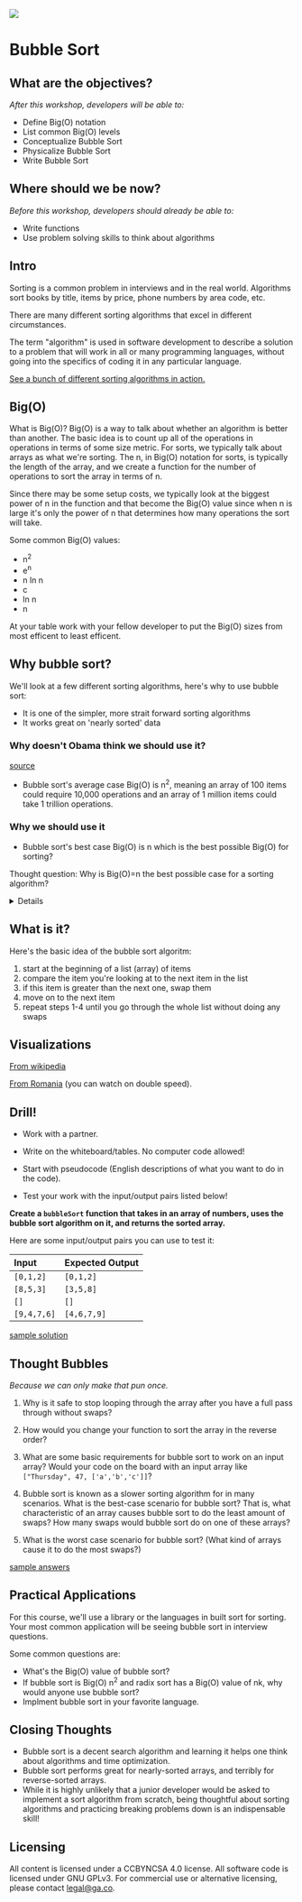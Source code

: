 <!--
Creator: 
Edited: JP Barela
Market: SF, Den
-->

![](https://ga-dash.s3.amazonaws.com/production/assets/logo-9f88ae6c9c3871690e33280fcf557f33.png)

# Bubble Sort

## What are the objectives?
*After this workshop, developers will be able to:*

- Define Big(O) notation
- List common Big(O) levels
- Conceptualize Bubble Sort
- Physicalize Bubble Sort
- Write Bubble Sort

## Where should we be now?
*Before this workshop, developers should already be able to:*

- Write functions
- Use problem solving skills to think about algorithms

## Intro

Sorting is a common problem in interviews and in the real world. Algorithms sort books by title,  items by price, phone numbers by area code, etc.

There are many different sorting algorithms that excel in different circumstances.

The term "algorithm" is used in software development to describe a solution to a problem that will work in all or many programming languages, without going into the specifics of coding it in any particular language.

<a href="http://www.sorting-algorithms.com/" target="_blank">See a bunch of different sorting algorithms in action.</a>

## Big(O)
[TimeCheck]: # (9:05)

What is Big(O)? Big(O) is a way to talk about whether an algorithm is better than another. The basic 
idea is to count up all of the operations in operations in terms of some size metric. For sorts, we
typically talk about arrays as what we're sorting. The n, in Big(O) notation for sorts, is typically
the length of the array, and we create a function for the number of operations to sort the array in 
terms of n.

Since there may be some setup costs, we typically look at the biggest power of n in the function and 
that become the Big(O) value since when n is large it's only the power of n that determines how many 
operations the sort will take.

Some common Big(O) values:
- n<sup>2</sup>
- e<sup>n</sup>
- n ln n
- c
- ln n 
- n 

At your table work with your fellow developer to put the Big(O) sizes from most efficent to least
 efficent. 

## Why bubble sort?  

We'll look at a few different sorting algorithms, here's why to use bubble sort:

 - It is one of the simpler, more strait forward sorting algorithms
 - It works great on 'nearly sorted' data

### Why doesn't Obama think we should use it?

[source](https://www.youtube.com/watch?v=k4RRi_ntQc8)

- Bubble sort's average case Big(O) is n<sup>2</sup>, meaning an array of 100 items could require 
10,000 operations and an array of 1 million items could take 1 trillion operations.

### Why we should use it
- Bubble sort's best case Big(O) is n which is the best possible Big(O) for sorting?

Thought question: Why is Big(O)=n the best possible case for a sorting algorithm? 
<Details>
Checking whether an array is sorted requires a pass through the array which is n operations. So the 
check alone is Big(O)=n.
</Details>

## What is it?

Here's the basic idea of the bubble sort algoritm:
  1. start at the beginning of a list (array) of items
  2. compare the item you're looking at to the next item in the list
  3. if this item is greater than the next one, swap them
  4. move on to the next item
  5. repeat steps 1-4 until you go through the whole list without doing any swaps

## Visualizations

<a href="https://en.wikipedia.org/wiki/Bubble_sort#/media/File:Bubble-sort-example-300px.gif" target="_blank">From wikipedia</a>


<a href="https://www.youtube.com/watch?v=lyZQPjUT5B4&t=52" target="_blank">
From Romania</a> (you can watch on double speed).

## Drill!

* Work with a partner.

* Write on the whiteboard/tables. No computer code allowed!

* Start with pseudocode (English descriptions of what you want to do in the code).

* Test your work with the input/output pairs listed below!

**Create a `bubbleSort` function that takes in an array of numbers, uses the bubble sort algorithm on it, and returns the sorted array.**

Here are some input/output pairs you can use to test it:

| Input | Expected Output |
| :--- | :--- |
| `[0,1,2]` | `[0,1,2]` |
| `[8,5,3]` | `[3,5,8]` |
| `[]`  | `[]` |
| `[9,4,7,6]` |  `[4,6,7,9]` |

[sample solution](sample-solution.js)

## Thought Bubbles

_Because we can only make that pun once._

1. Why is it safe to stop looping through the array after you have a full pass through without swaps?  

1. How would you change your function to sort the array in the reverse order?

1. What are some basic requirements for bubble sort to work on an input array?  Would your code on the board with an input array like `["Thursday", 47, ['a','b','c']]`?

1. Bubble sort is known as a slower sorting algorithm for in many scenarios.   What is the best-case scenario for bubble sort? That is, what characteristic of an array causes bubble sort to do the least amount of swaps?  How many swaps would bubble sort do on one of these arrays?  

1. What is the worst case scenario for bubble sort?  (What kind of arrays cause it to do the most swaps?)  



[sample answers](thought-bubbles.md)

## Practical Applications

For this course, we'll use a library or the languages in built sort for sorting. Your most common 
application will be seeing bubble sort in interview questions.

Some common questions are:
- What's the Big(O) value of bubble sort?
- If bubble sort is Big(O) n<sup>2</sup> and radix sort has a Big(O) value of nk, why would anyone use
bubble sort?
- Implment bubble sort in your favorite language.

## Closing Thoughts
- Bubble sort is a decent search algorithm and learning it helps one think about algorithms and time optimization.
- Bubble sort performs great for nearly-sorted arrays, and terribly for reverse-sorted arrays.
- While it is highly unlikely that a junior developer would be asked to implement a sort algorithm from scratch, being thoughtful about sorting algorithms and practicing breaking problems down is an indispensable skill!

## Licensing
All content is licensed under a CC­BY­NC­SA 4.0 license.
All software code is licensed under GNU GPLv3. For commercial use or alternative licensing, please contact legal@ga.co.
